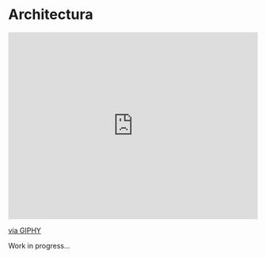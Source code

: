 # Architectura

<!-- **Presentaciones:** -->

<!-- - [Arreglos](https://github.com/sivanahamer/programacion-1/blob/main/06-Arreglos/pres/10-Arrays.pdf) -->

<div style="width:100%;height:0;padding-bottom:75%;position:relative;"><iframe src="https://giphy.com/embed/1XgIXQEzBu6ZWappVu" width="100%" height="100%" style="position:absolute" frameBorder="0" class="giphy-embed" allowFullScreen></iframe></div><p><a href="https://giphy.com/gifs/gif-this-hammer-under-construction-hammered-1XgIXQEzBu6ZWappVu">via GIPHY</a></p>

Work in progress...
